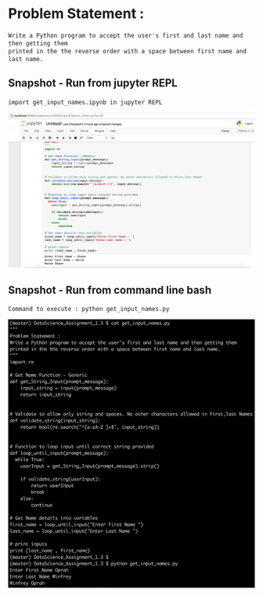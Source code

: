 # Problem Statement :
```
Write a Python program to accept the user's first and last name and then getting them
printed in the the reverse order with a space between first name and last name.
```

## Snapshot - Run from jupyter REPL 
```
import get_input_names.ipynb in jupyter REPL 
```

![alt text](screenshots/get_input_names_jupyter_repl.png "Run from jupyter repl")


## Snapshot - Run from command line bash
```
Command to execute : python get_input_names.py
```

![alt text](screenshots/get_input_names_command_line_bash.png "Run from command line bash")
